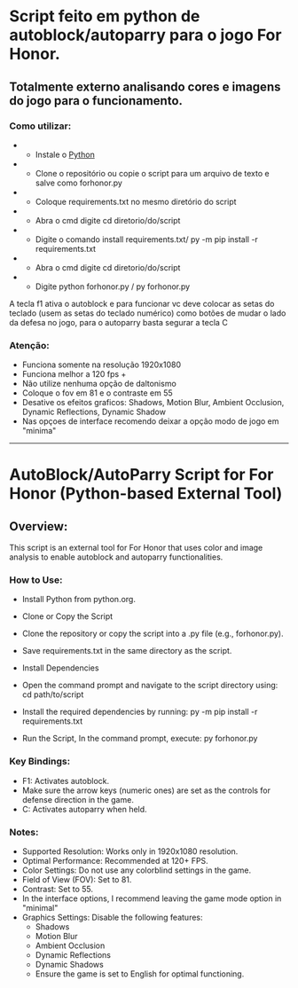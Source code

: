 # Script feito em python de autoblock/autoparry para o jogo For Honor. #

 ## Totalmente externo analisando cores e imagens do jogo para o funcionamento. ##
 
### Como utilizar: ###

* - Instale o [Python](https://www.python.org/downloads/)
* - Clone o repositório ou copie o script para um arquivo de texto e salve como forhonor.py
* - Coloque requirements.txt no mesmo diretório do script
* - Abra o cmd digite cd diretorio/do/script
* - Digite o comando install requirements.txt/ py -m pip install -r requirements.txt
* - Abra o cmd digite cd diretorio/do/script
* - Digite python forhonor.py / py forhonor.py


A tecla f1 ativa o autoblock e para funcionar vc deve colocar as setas do teclado (usem as setas do teclado numérico) como botões de mudar o lado da defesa no jogo, para o autoparry basta segurar a tecla C

### Atenção: ###

* Funciona somente na resolução 1920x1080
* Funciona melhor a 120 fps +
* Não utilize nenhuma opção de daltonismo
* Coloque o fov em 81 e o contraste em 55
* Desative os efeitos graficos: Shadows, Motion Blur, Ambient Occlusion, Dynamic Reflections, Dynamic Shadow
* Nas opçoes de interface recomendo deixar a opção modo de jogo em "minima"
___________________________________________________________________________________________________________________
 # AutoBlock/AutoParry Script for For Honor (Python-based External Tool) #
 ## Overview: ##
 This script is an external tool for For Honor that uses color and image analysis to enable autoblock and autoparry functionalities.
### How to Use: ###
* Install Python from python.org.

* Clone or Copy the Script

* Clone the repository or copy the script into a .py file (e.g., forhonor.py).
* Save requirements.txt in the same directory as the script.
* Install Dependencies
* Open the command prompt and navigate to the script directory using: cd path/to/script
* Install the required dependencies by running: py -m pip install -r requirements.txt
* Run the Script, In the command prompt, execute: py forhonor.py

 ### Key Bindings: ###
* F1: Activates autoblock.
* Make sure the arrow keys (numeric ones) are set as the controls for defense direction in the game.
* C: Activates autoparry when held.

### Notes: ###
* Supported Resolution: Works only in 1920x1080 resolution.
* Optimal Performance: Recommended at 120+ FPS.
* Color Settings: Do not use any colorblind settings in the game.
* Field of View (FOV): Set to 81.
* Contrast: Set to 55.
* In the interface options, I recommend leaving the game mode option in "minimal"
* Graphics Settings: Disable the following features:
    * Shadows
    * Motion Blur
    * Ambient Occlusion
    * Dynamic Reflections
    * Dynamic Shadows
    * Ensure the game is set to English for optimal functioning.
